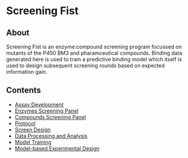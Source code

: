 # Screening Fist

## About

Screening Fist is an enzyme:compound screening program focussed on mutants of the P450 BM3 and pharamceutical compounds.
Binding data generated here is used to train a predictive binding model which itself is used to design subsequent screening rounds based on expected information gain.

## Contents

- [Assay Development](assay-dev.md)
- [Enzymes Screening Panel](enzymes.md)
- [Compounds Screening Panel](compounds.md)
- [Protocol](protocol.md)
- [Screen Design](screen-design.md)
- [Data Processing and Analysis](data.md)
- [Model Training](nn.md)
- [Model-based Experimental Design](al.md)
